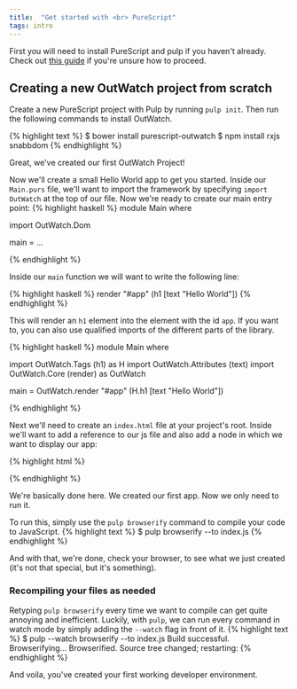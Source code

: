 ```yaml
---
title:  "Get started with <br> PureScript"
tags: intro
---
```


First you will need to install PureScript and pulp if you haven't already.
Check out [this guide](http://www.purescript.org/learn/getting-started/) if you're unsure how to proceed.

## Creating a new OutWatch project from scratch

Create a new PureScript project with Pulp by running `pulp init`.
Then run the following commands to install OutWatch.

{% highlight text %}
$ bower install purescript-outwatch
$ npm install rxjs snabbdom
{% endhighlight %}

Great, we've created our first OutWatch Project!

Now we'll create a small Hello World app to get you started.
Inside our `Main.purs` file, we'll want to import the framework by specifying `import OutWatch` at the top of our file.
Now we're ready to create our main entry point:
{% highlight haskell %}
module Main where

import OutWatch.Dom

main = ...

{% endhighlight %}

Inside our `main` function we will want to write the following line:

{% highlight haskell %}
render "#app" (h1 [text "Hello World"])
{% endhighlight %}

This will render an `h1` element into the element with the id `app`.
If you want to, you can also use qualified imports of the different parts of the library.

{% highlight haskell %}
module Main where

import OutWatch.Tags (h1) as H
import OutWatch.Attributes (text)
import OutWatch.Core (render) as OutWatch

main =
  OutWatch.render "#app" (H.h1 [text "Hello World"])

{% endhighlight %}

Next we'll need to create an `index.html` file at your project's root.
Inside we'll want to add a reference to our js file and also add a node in which we want to display our app:

{% highlight html %}
<body>
  <div id="app"></div>
  <script type="text/javascript" src="index.js"></script>
</body>
{% endhighlight %}

We're basically done here. We created our first app. Now we only need to run it.

To run this, simply use the `pulp browserify` command to compile your code to JavaScript.
{% highlight text %}
$ pulp browserify --to index.js
{% endhighlight %}

And with that, we're done, check your browser, to see what we just created (it's not that special, but it's something).

### Recompiling your files as needed

Retyping `pulp browserify` every time we want to compile can get quite annoying and inefficient.
Luckily, with `pulp`, we can run every command in watch mode by simply adding the `--watch` flag in front of it.
{% highlight text %}
$ pulp --watch browserify --to index.js
Build successful.
Browserifying...
Browserified.
Source tree changed; restarting:
{% endhighlight %}

And voila, you've created your first working developer environment.
